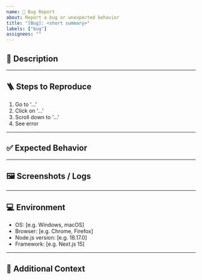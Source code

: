 ```yaml
---
name: 🐞 Bug Report
about: Report a bug or unexpected behavior
title: "[Bug]: <short summary>"
labels: ["bug"]
assignees: ""
---
```


## 🧩 Description
<!-- A clear and concise description of what the bug is. -->

---

## 🪜 Steps to Reproduce
<!-- Step-by-step instructions to reproduce the issue -->
1. Go to '...'
2. Click on '...'
3. Scroll down to '...'
4. See error

---

## ✅ Expected Behavior
<!-- What did you expect to happen? -->

---

## 🖼️ Screenshots / Logs
<!-- If applicable, add screenshots, logs, or error messages -->

---

## 💻 Environment
- OS: [e.g. Windows, macOS]
- Browser: [e.g. Chrome, Firefox]
- Node.js version: [e.g. 18.17.0]
- Framework: [e.g. Next.js 15]

---

## 🧠 Additional Context
<!-- Add any other context about the problem here -->
